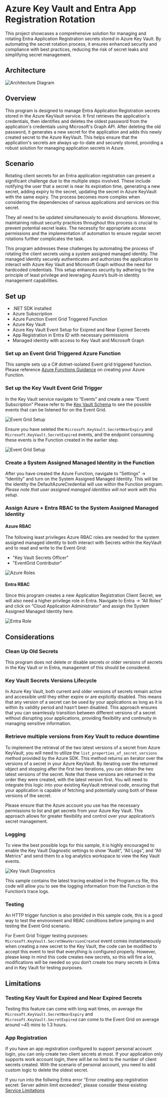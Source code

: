# Azure Key Vault and Entra App Registration Rotation
This project showcases a comprehensive solution for managing and rotating Entra Application Registration secrets stored in Azure Key Vault. By automating the secret rotation process, it ensures enhanced security and compliance with best practices, reducing the risk of secret leaks and simplifying secret management.

## Architecture

![Architecture Diagram](https://github.com/aulong-msft/EntraClientSecretRotation/blob/main/pictures/architecture.jpg)

## Overview
This program is designed to manage Entra Application Registration secrets stored in the Azure KeyVault service. It first retrieves the application's credentials, then identifies and deletes the oldest password from the application's credentials using Microsoft's Graph API. After deleting the old password, it generates a new secret for the application and adds this newly created secret to the Azure KeyVault. This helps ensure that the application's secrets are always up-to-date and securely stored, providing a robust solution for managing application secrets in Azure.

## Scenario
Rotating client secrets for an Entra application registration can present a significant challenge due to the multiple steps involved. These include notifying the user that a secret is near its expiration time, generating a new secret, adding expiry to the secret, updating the secret in Azure KeyVault with the same expiry. The process becomes more complex when considering the dependencies of various applications and services on this secret.

They all need to be updated simultaneously to avoid disruptions. Moreover, maintaining robust security practices throughout this process is crucial to prevent potential secret leaks. The necessity for appropriate access permissions and the implementation of automation to ensure regular secret rotations further complicates the task. 

This program addresses these challenges by automating the process of rotating the client secrets using a system assigned managed identity. The managed identity securely authenticates and authorizes the application to interact with Azure Key Vault and Microsoft Graph without the need for hardcoded credentials. This setup enhances security by adhering to the principle of least privilege and leveraging Azure’s built-in identity management capabilities.

## Set up
- .NET SDK installed
- Azure Subscription
- Azure Function Event Grid Triggered Function
- Azure Key Vault
- Azure Key Vault Event Setup for Exipred and Near Expired Secrets
- App Registration in Entra ID with necessary permissions
- Managed identity with access to Key Vault and Microsoft Graph

### Set up an Event Grid Triggered Azure Function
This sample sets up a C# dotnet-isolated Event grid triggered function. Please reference [Azure Functions Guidance](https://learn.microsoft.com/en-us/azure/azure-functions/functions-create-function-app-portal?pivots=programming-language-csharp) on creating your Azure Function.

### Set up the Key Vault Event Grid Trigger
In the Key Vault service navigate to “Events” and create a new “Event Subscription” Please refer to the [Key Vault Schema](https://learn.microsoft.com/en-us/azure/event-grid/event-schema-key-vault?tabs=cloud-event-schema) to see the possible events that can be listened for on the Event Grid.

![Event Grid Setup](https://github.com/aulong-msft/EntraClientSecretRotation/blob/main/pictures/eventtypes.jpg)

Ensure you have seleted the `Microsoft.KeyVault.SecretNearExpiry` and `Microsoft.KeyVault.SecretExpired` events, and the endpoint consuming these events is the Function created in the earlier step.

![Event Grid Setup](https://github.com/aulong-msft/EntraClientSecretRotation/blob/main/pictures/CreateEventGrid.jpg)


### Create a System Assigned Managed Identity in the Function
After you have created the Azure Function, navigate to “Settings” -> “Identity” and turn on the System Assigned Managed Identity. This will be the identity the DefaultAzureCredential will use within the Function program. *Please note that user assigned managed identities will not work with this setup.*

### Assign Azure + Entra RBAC to the System Assigned Managed Identity

#### Azure RBAC
The following least privileges Azure RBAC roles are needed for the system assigned managed identity to both interact with Secrets within the KeyVault and to read and write to the Event Grid:
- "Key Vault Secrets Officer"
- "EventGrid Contributor"

![Azure Roles](https://github.com/aulong-msft/EntraClientSecretRotation/blob/main/pictures/azurerole.jpg)

#### Entra RBAC
Since this program creates a new Application Registration Client Secret, we will also need a higher privilege role in Entra. Navigate to Entra -> “All Roles” and click on “Cloud Application Administrator” and assign the System Assigned Managed Identity here.

![Entra Role](https://github.com/aulong-msft/EntraClientSecretRotation/blob/main/pictures/entrarole.jpg)

## Considerations

### Clean Up Old Secrets
This program does not delete or disable secrets or older versions of secrets in the Key Vault or in Entra, management of this should be considered.

### Key Vault Secrets Versions Lifecycle
In Azure Key Vault, both current and older versions of secrets remain active and accessible until they either expire or are explicitly disabled. This means that any version of a secret can be used by your applications as long as it is within its validity period and hasn’t been disabled. This approach ensures that you can seamlessly transition between different versions of a secret without disrupting your applications, providing flexibility and continuity in managing sensitive information.

### Retrieve multiple versions from Key Vault to reduce downtime
To implement the retrieval of the two latest versions of a secret from Azure KeyVault, you will need to utilize the `list_properties_of_secret_versions` method provided by the Azure SDK. This method returns an iterator over the versions of a secret in your Azure KeyVault. By iterating over the returned object and stopping after the first two iterations, you can obtain the two latest versions of the secret. Note that these versions are returned in the order they were created, with the latest version first. You will need to integrate this logic into your existing KeyVault retrieval code, ensuring that your application is capable of fetching and potentially using both of these versions of the secret.

Please ensure that the Azure account you use has the necessary permissions to list and get secrets from your Azure Key Vault. This approach allows for greater flexibility and control over your application’s secret management.

### Logging 
To view the best possible logs for this sample, it is highly encouraged to enable the Key Vault Diagnostic settings to show “Audit”, “All Logs”, and “All Metrics” and send them to a log analytics workspace to view the Key Vault events.

![Key Vault Diagnostics](https://github.com/aulong-msft/EntraClientSecretRotation/blob/main/pictures/diagnostics.jpg)

This sample contains the latest tracing enabled in the Program.cs file, this code will allow you to see the logging information from the Function in the Function’s trace logs.

### Testing
An HTTP trigger function is also provided in this sample code, this is a good way to test the environment and RBAC conditions before jumping in and testing the Event Grid scenario.

For Event Grid Trigger testing purposes: `Microsoft.KeyVault.SecretNewVersionCreated` event comes instantaneously when creating a new secret to the Key Vault, the code can be modified to accept this event to test that everything is configured properly. However, please keep in mind this code creates new secrets, so this will fire a lot, modifications will be needed so you don’t create too many secrets in Entra and in Key Vault for testing purposes.

## Limitations

### Testing Key Vault for Expired and Near Expired Secrets
Testing this feature can come with long wait times, on average the `Microsoft.KeyVault.SecretNearExpiry` and `Microsoft.KeyVault.SecretExpired` can come to the Event Grid on average around ~45 mins to 1.3 hours.

### App Registration
If you have an app registration configured to support personal account login, you can only create two client secrets at most. If your application only supports work account login, there will be no limit to the number of client secrets created. With the scenario of personal account, you need to add custom logic to delete the oldest secret.

If you run into the follwing Entra error "Error creating app registration secret: Server admin limit exceeded", please consider these existing [Service Limitations](https://learn.microsoft.com/en-us/entra/identity/users/directory-service-limits-restrictions#:%7E:text=A%20user%20can%20have%20credentials%20configured%20for%20a%20maximum%20of%2048%20apps%20using%20password%2Dbased%20single%20sign%2Don.%20This)
